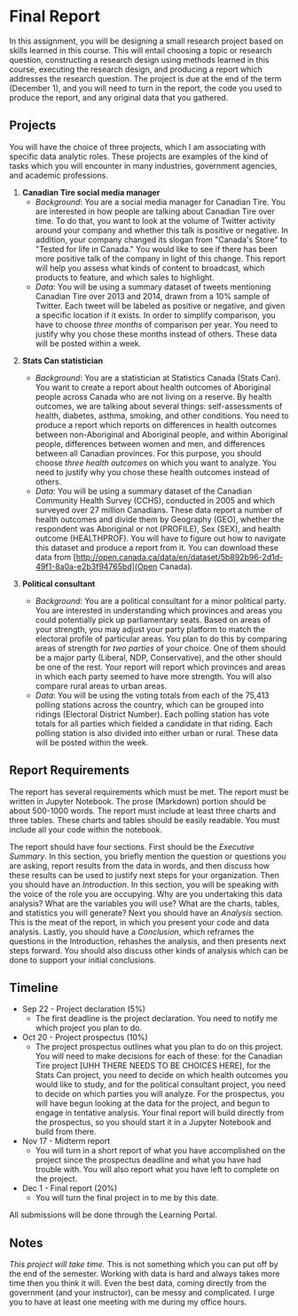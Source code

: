 # Final Report

In this assignment, you will be designing a small research project based on skills learned in this course. This will entail choosing a topic or research question, constructing a research design using methods learned in this course, executing the research design, and producing a report which addresses the research question. The project is due at the end of the term (December 1), and you will need to turn in the report, the code you used to produce the report, and any original data that you gathered. 

## Projects

You will have the choice of three projects, which I am associating with specific data analytic roles. These projects are examples of the kind of tasks which you will encounter in many industries, government agencies, and academic professions. 

1. **Canadian Tire social media manager**
    - *Background*: You are a social media manager for Canadian Tire. You are interested in how people are talking about Canadian Tire over time. To do that, you want to look at the volume of Twitter activity around your company and whether this talk is positive or negative. In addition, your company changed its slogan from "Canada's Store" to "Tested for life in Canada." You would like to see if there has been more positive talk of the company in light of this change. This report will help you assess what kinds of content to broadcast, which products to feature, and which sales to highlight. 
    - *Data*: You will be using a summary dataset of tweets mentioning Canadian Tire over 2013 and 2014, drawn from a 10% sample of Twitter. Each tweet will be labeled as positive or negative, and given a specific location if it exists. In order to simplify comparison, you have to choose *three months* of comparison per year. You need to justify why you chose these months instead of others. These data will be posted within a week.

<!-- These can be found [here](data/canadian-tire_cct490.csv). -->

2. **Stats Can statistician**
    - *Background*: You are a statistician at Statistics Canada (Stats Can). You want to create a report about health outcomes of Aboriginal people across Canada who are not living on a reserve. By health outcomes, we are talking about several things: self-assessments of health, diabetes, asthma, smoking, and other conditions. You need to produce a report which reports on differences in health outcomes between non-Aboriginal and Aboriginal people, and within Aboriginal people, differences between women and men, and differences between all Canadian provinces. For this purpose, you should choose *three health outcomes* on which you want to analyze. You need to justify why you chose these health outcomes instead of others.
    - *Data*: You will be using a summary dataset of the Canadian Community Health Survey (CCHS), conducted in 2005 and which surveyed over 27 million Canadians. These data report a number of health outcomes and divide them by Geography (GEO), whether the respondent was Aboriginal or not (PROFILE), Sex (SEX), and health outcome (HEALTHPROF). You will have to figure out how to navigate this dataset and produce a report from it. You can download these data from [http://open.canada.ca/data/en/dataset/5b892b96-2d1d-49f1-8a0a-e2b3f94765bd](Open Canada).

3. **Political consultant**
    - *Background*: You are a political consultant for a minor political party. You are interested in understanding which provinces and areas you could potentially pick up parliamentary seats. Based on areas of your strength, you may adjust your party platform to match the electoral profile of particular areas. You plan to do this by comparing areas of strength for *two parties* of your choice. One of them should be a major party (Liberal, NDP, Conservative), and the other should be one of the rest. Your report will report which provinces and areas in which each party seemed to have more strength. You will also compare rural areas to urban areas.  
    - *Data*: You will be using the voting totals from each of the 75,413 polling stations across the country, which can be grouped into ridings (Electoral District Number). Each polling station has vote totals for all parties which fielded a candidate in that riding. Each polling station is also divided into either urban or rural. These data will be posted within the week.

<!-- You can get the data [here](data/election-ca-2015.csv). The data are originally from [http://open.canada.ca/data/en/dataset/6a919bd5-491e-466e-a279-00cbf7a8e02c](Open Canada) and have undergone slight modifications. -->

## Report Requirements

The report has several requirements which must be met. The report must be written in Jupyter Notebook. The prose (Markdown) portion should be about 500-1000 words. The report must include at least three charts and three tables. These charts and tables should be easily readable. You must include all your code within the notebook.

The report should have four sections. First should be the *Executive Summary*. In this section, you briefly mention the question or questions you are asking, report results from the data in words, and then discuss how these results can be used to justify next steps for your organization. Then you should have an *Introduction*. In this section, you will be speaking with the voice of the role you are occupying. Why are you undertaking this data analysis? What are the variables you will use? What are the charts, tables, and statistics you will generate? Next you should have an *Analysis* section. This is the meat of the report, in which you present your code and data analysis. Lastly, you should have a *Conclusion*, which reframes the questions in the Introduction, rehashes the analysis, and then presents next steps forward. You should also discuss other kinds of analysis which can be done to support your initial conclusions.

## Timeline

- Sep 22 - Project declaration (5%)
    - The first deadline is the project declaration. You need to notify me which project you plan to do. 
- Oct 20 - Project prospectus (10%)
    - The project prospectus outlines what you plan to do on this project. You will need to make decisions for each of these: for the Canadian Tire project [UHH THERE NEEDS TO BE CHOICES HERE], for the Stats Can project, you need to decide on which health outcomes you would like to study, and for the political consultant project, you need to decide on which parties you will analyze. For the prospectus, you will have begun looking at the data for the project, and begun to engage in tentative analysis. Your final report will build directly from the prospectus, so you should start it in a Jupyter Notebook and build from there.
- Nov 17 - Midterm report
    - You will turn in a short report of what you have accomplished on the project since the prospectus deadline and what you have had trouble with. You will also report what you have left to complete on the project.
- Dec 1 - Final report (20%)
    - You will turn the final project in to me by this date.

All submissions will be done through the Learning Portal.

## Notes

*This project will take time.* This is not something which you can put off by the end of the semester. Working with data is hard and always takes more time then you think it will. Even the best data, coming directly from the government (and your instructor), can be messy and complicated. I urge you to have at least one meeting with me during my office hours. 

